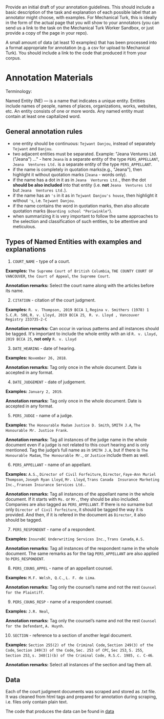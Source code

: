 Provide an initial draft of your annotation guidelines. This should include a basic description of the task and explanation of each possible label that an annotator might choose, with examples. For Mechanical Turk, this is ideally in the form of the actual page that you will show to your annotators (you can send us a link to the task on the Mechanical Turk Worker Sandbox, or just provide a copy of the page in your repo).

A small amount of data (at least 10 examples) that has been processed into a format appropriate for annotation (e.g. a csv for upload to Mechanical Turk). You should include a link to the code that produced it from your corpus.


# Annotation Materials

Terminology:

Named Entity (NE) — is a name that indicates a unique entity. Entities include names of people, names of places, organizations, works, websites, etc.
An entity consists of one or more words. Any named entity must contain at least one capitalized word.

## General annotation rules

- one entity should be continuous: `Tejwant Danjou`, instead of separately `Tejwant` and `Danjou`.
- two adjacent entities must be separated. Example: "Jeana  Ventures Ltd. ("Jeana") ..." - here `Jeana` is a separate entity of the type `PERS_APPELLANT`, `Jeana  Ventures Ltd.` is a separate entity of the type `PERS_APPELLANT`.
- if the name is completely in quotation marks(e.g., "Jeana"), then highlight it without quotation marks (`Jeana` - words only). 
- if the name has a dot in it as in `Jeana  Ventures Ltd.`, then the dot **should be also included** into that entity (i.e. **not** `Jeana  Ventures Ltd` but `Jeana  Ventures Ltd.`). 
- if the name has an `'s` in it as in `Tejwant Danjou's house`, then highlight it without `'s`, i.e. `Tejwant Danjou`.
- if the name contains the word in quotation marks, then also allocate quotation marks (`Boarding school "Periwinkle"`).
- when summarizing it is very important to follow the same approaches to the selection and classification of such entities, to be attentive and meticulous.
 
## Types of Named Entities with examples and explanations

1. `COURT_NAME` - type of a court.
 
 **Examples:** `The Supreme Court of British Columbia`, `THE COUNTY COURT OF VANCOUVER`, `the Court of Appeal`, `the Supreme Court`.
 
 **Annotation remarks:** Select the court name along with the articles before its name.

2. `CITATION` - citation of the court judgment.

**Examples:** `R. v. Thompson, 2019 BCCA 1`, `Regina v. Smithers (1978) 1 S.C.R. 506`, `R. v. Lloyd, 2019 BCCA 25`, ` R. v. Lloyd , Vancouver  Registry 233735-2-C` 

**Annotation remarks:** Can occur in various patterns and all instances should be tagged. It's important to include the whole entity with an id `R. v. Lloyd, 2019 BCCA 25`, **not only** `R. v. Lloyd`

3. `DATE_HEARING` - date of hearing.

**Examples:** `November 26, 2018`.

**Annotation remarks:** Tag only once in the whole document. Date is accepted in any format.

4. `DATE_JUDGEMENT` - date of judgement. 

**Examples:** `January 2, 2019`.

**Annotation remarks:** Tag only once in the whole document. Date is accepted in any format.

5. `PERS_JUDGE` - name of a judge.

**Examples:**  `The Honourable Madam Justice D. Smith`, `SMITH J.A`, `The Honourable Mr. Justice Frank`.

**Annotation remarks:** Tag all instances of the judge name in the whole document even if a judge is not related to this court hearing and is only mentioned. Tag the judge’s full name as in `SMITH J.A`, but if there is `The Honourable Madam`, `The Honourable Mr.`, or `Justice` include them as well.

6. `PERS_APPELLANT`  - name of an appellant.

**Examples:** `A.S.`, `Director of Civil Forfeiture`, `Director`, `Faye-Ann Muriel Thompson`, `Joseph Ryan Lloyd`, `Mr. Lloyd`, `Trans Canada  Insurance Marketing Inc.`, `Fransen Insurance Services Ltd.`.

**Annotation remarks:** Tag all instances of the appellant name in the whole document. If it starts with `Ms.` or `Mr.`, they should be also included. Companies are also tagged as `PERS_APPELLANT`. If there is no surname but only `Director of Civil Forfeiture`, it should be tagged the way it is provided. And then, if it is refered in the document as `Director`, it also should be tagged. 

7. `PERS_RESPONDENT` - name of a respondent.

**Examples:** `InsureBC Underwriting Services Inc.`, `Trans Canada`, `A.S.`

**Annotation remarks:** Tag all instances of the respondent name in the whole document. The same remarks as for the tag `PERS_APPELLANT` are also applied to `PERS_RESPONDENT`.


8. `PERS_COUNS_APPEL` - name of an appellant counsel. 

**Examples:** `M.F. Welsh, Q.C.`, `L. F. de Lima`.

**Annotation remarks:** Tag only the counsel’s name and not the rest `Counsel for the Plaintiff`.

9. `PERS_COUNS_RESP` - name of a respondent counsel.

**Examples:**  `J.R. Neal`, 

**Annotation remarks:** Tag only the counsel’s name and not the rest `Counsel for the Defendant`,  `A. Huynh`.

10. `SECTION` - reference to a section of another legal document.

**Examples:** `Section 255(2) of the Criminal Code`, `Section 249(3) of the Code`, `Section 249(3) of the Code`, `Sec. 253 of CPC`, `Sec 253`, `S. 255`, `Section 253`, `s. 348(1)(b) of the Criminal Code, R.S.C. 1985, c. C-46`.

**Annotation remarks:** Select all instances of the section and tag them all.


## Data 

Each of the court judgment documents was scraped and stored as .txt file. It was cleaned from html tags and prepared for annotation during scraping, i.e. files only contain plain text.

The code that produces the data can be found in [data](https://github.ubc.ca/us45/COLX_523_group3/tree/master/src/data) 



